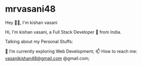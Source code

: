 # mrvasani48
Hey 👋🏽, I'm kishan vasani



Hi, I'm  kishan vasani, a Full Stack Developer 🚀 from India. 

Talking about my Personal Stuffs:

🌱 I’m currently exploring Web Development;
📫 How to reach me: vasanikishan48@gmail.com @gmail.com;
